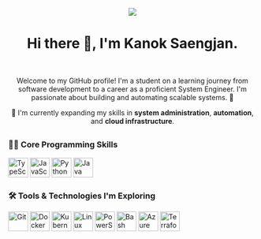 <p align="center">
  <img src="https://readme-typing-svg.herokuapp.com?font=Fira+Code&size=20&pause=1000&color=66E438&center=true&vCenter=true&width=435&lines=Building+and+automating+systems...;Learning+DevOps...;Hello,+welcome+to+my+profile!;System+Engineer+in+the+making..."/>
</p>

<h1 align="center">
	Hi there 👋, I'm <strong>Kanok Saengjan</strong>.
</h1>
<br/>
<p align = "center">
	Welcome to my GitHub profile! I'm a student on a learning journey from software development to a career as a proficient System Engineer. I'm passionate about building and automating scalable systems. 🚀
</p>
<p align="center">
	🌱 I'm currently expanding my skills in <strong>system administration</strong>, <strong>automation</strong>, and <strong>cloud infrastructure</strong>.
</p>

##

<h3 align="left">👨‍💻 Core Programming Skills</h3>
<p align='left'>
    <img src="https://img.shields.io/badge/typescript-%23007ACC.svg?style=for-the-badge&logo=typescript&logoColor=white" alt="TypeScript" height="40"/>
    <img src="https://img.shields.io/badge/javascript-%23323330.svg?style=for-the-badge&logo=javascript&logoColor=%23F7DF1E" alt="JavaScript" height="40"/>
    <img src="https://img.shields.io/badge/python-%233776AB.svg?style=for-the-badge&logo=python&logoColor=white" alt="Python" height="40"/>
    <img src="https://img.shields.io/badge/java-%23ED8B00.svg?style=for-the-badge&logo=openjdk&logoColor=white" alt="Java" height="40"/>
</p>

<h3 align="left">🛠️ Tools & Technologies I'm Exploring</h3>
<p align='left'>
    <img src="https://img.shields.io/badge/git-%23F05033.svg?style=for-the-badge&logo=git&logoColor=white" alt="Git" height="40"/>
    <img src="https://img.shields.io/badge/docker-%230db7ed.svg?style=for-the-badge&logo=docker&logoColor=white" alt="Docker" height="40"/>
    <img src="https://img.shields.io/badge/kubernetes-%23326ce5.svg?style=for-the-badge&logo=kubernetes&logoColor=white" alt="Kubernetes" height="40"/>
    <img src="https://img.shields.io/badge/linux-%23FCC624.svg?style=for-the-badge&logo=linux&logoColor=black" alt="Linux" height="40"/>
    <img src="https://img.shields.io/badge/powershell-%235391FE.svg?style=for-the-badge&logo=powershell&logoColor=white" alt="PowerShell" height="40"/>
    <img src="https://img.shields.io/badge/bash-%23121011.svg?style=for-the-badge&logo=gnu-bash&logoColor=white" alt="Bash" height="40"/>
    <img src="https://img.shields.io/badge/azure-%230072C6.svg?style=for-the-badge&logo=microsoftazure&logoColor=white" alt="Azure" height="40"/>
    <img src="https://img.shields.io/badge/terraform-%235835CC.svg?style=for-the-badge&logo=terraform&logoColor=white" alt="Terraform" height="40"/>
</p>
